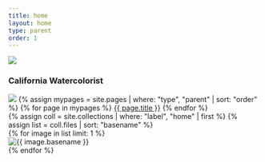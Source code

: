 ```yaml
---
title: home
layout: home
type: parent
order: 1
---
```


<div class="section header">
	<div class="container">
		<img src="{{ "/assets/img/logo.png" | relative_url }}"><!-- should be svg -->
		<h3 class="section-heading">California Watercolorist</h3>
		<!--
		<p class="section-description">
		</p>
		-->
		<div id="navbar-wrapper">
			<div id="navbar">
				<img id="brand" class="hide" src="{{ "/assets/img/logo.png" | relative_url }}">
				{% assign mypages = site.pages | where: "type", "parent" | sort: "order" %}
				{% for page in mypages %}
				<a class="button" href="{{ page.url | relative_url }}">{{ page.title }}</a>
				{% endfor %}
			</div>
		</div>
	</div>
</div>

<div class="section main">
	<div class="container">
		<div class="row" id="gallery">
			{% assign coll = site.collections | where: "label", "home" | first %}
			{% assign list = coll.files | sort: "basename" %}
			<!--{% assign l = coll.files.size | divided_by: 2 | ceil %}-->
			<div class="column">
				{% for image in list limit: 1 %}
				<article class="thumb">
					<img class="lozad u-max-full-width" data-src="{{ coll.label | append: '/' | append: image.name }}" alt="{{ image.basename }}" />
				</article>
				{% endfor %}
			</div>
			<!--<div class="one-half column">
				{% for image in list offset: l %}
				<article class="thumb">
					<img class="lozad u-max-full-width" data-src="{{ coll.label | append: '/' | append: image.name }}" alt="{{ image.basename }}" />
				</article>
				{% endfor %}
			</div>-->
		</div>
	</div>
</div>
